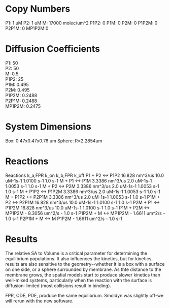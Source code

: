 # Copy Numbers
P1: 1 uM
P2: 1 uM
M: 17000 molec/um^2
P1P2: 0	
P1M: 0
P2M: 0
P1P2M: 0
P2P1M: 0
MP1P2M:0	

# Diffusion Coefficients
P1: 50	
P2: 50	
M: 0.5	
P1P2: 25	
P1M: 0.495	
P2M: 0.495	
P1P2M: 0.2488	
P2P1M: 0.2488	
MP1P2M: 0.2475	

# System Dimensions
Box: 0.47x0.47x0.76 um
Sphere: R=2.2854um

# Reactions
				
Reactions		k_a,FPR	     k_on	        k_b,FPR	              k_off
P1 + P2 <-> P1P2		16.828 nm^3/us	10.0 uM-1s-1	1.0100 s-1	1.0 s-1
M + P1 <-> P1M		3.3386 nm^3/us	2.0 uM-1s-1	1.0053 s-1	1.0 s-1
M + P2 <-> P2M		3.3386 nm^3/us	2.0 uM-1s-1	1.0053 s-1	1.0 s-1
M + P1P2 <-> P1P2M		3.3386 nm^3/us	2.0 uM-1s-1	1.0053 s-1	1.0 s-1
M + P1P2 <-> P2P1M		3.3386 nm^3/us	2.0 uM-1s-1	1.0053 s-1	1.0 s-1
P1M + P2 <-> P2P1M		16.828 nm^3/us	10.0 uM-1s-1	1.0100 s-1	1.0 s-1
P2M + P1 <-> P1P2M		16.828 nm^3/us	10.0 uM-1s-1	1.0100 s-1	1.0 s-1
P1M + P2M <-> MP1P2M		-	8.3056 um^2/s	-	1.0 s-1
P1P2M + M <-> MP1P2M		-	1.6611 um^2/s	-	1.0 s-1
P2P1M + M <-> M P1P2M		-	1.6611 um^2/s	-	1.0 s-1

# Results
The relative SA to Volume is a critical parameter for determining the equilibrium populations. It also influences the kinetics, but for kinetics, results are also sensitive to the geometry--whether it is a box with a surface on one side, or a sphere surrounded by membrane.
As thte distance to the membrane grows, the spatial models start to produce slower kinetics than well-mixed systems, particularly when the reaction with the surface is diffusion-limited (most collisions result in binding). 

FPR, ODE, PDE, produce the same equilibrium. Smoldyn was slightly off-we will rerun with the new software.

